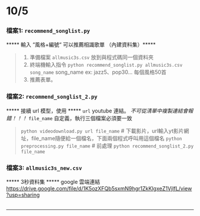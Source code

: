# 10/5  
  ### 檔案1: `recommend_songlist.py`
  ***** 輸入 “風格+編號“ 可以推薦相識歌單 （內建資料集）*****
  >1. 準備檔案 `allmusic3s.csv` 放到與程式碼同一個資料夾
  >2. 終端機輸入指令 `python recommend_songlist.py allmusic3s.csv song_name`  song_name ex: jazz5、pop30... 每個風格50首
  >3. 推薦表單。
 
  ### 檔案2: `recommend_songlist_2.py` 
  ***** 接續 url 模型，使用 *****
  `url` youtube 連結。 *不可從清單中複製連結會報錯！！！*
  `file_name` 自定義，執行三個檔案必須要一致
  >`python videodownload.py url file_name`    # 下載影片，url輸入yt影片網址，file_name隨便給一個檔名，下面兩個程式呼叫用這個檔名
  >`python preprocessing.py file_name`     # 前處理
  >`python recommend_songlist_2.py file_name` 
  
  ### 檔案3: `allmusic3s_new.csv` 
  ***** 3秒資料集 *****
  google 雲端連結
  https://drive.google.com/file/d/1K5ozXFQb5sxmN9hgr1ZkKlgxeZ1VjlfL/view?usp=sharing
  <br>
  <br>
  
***
